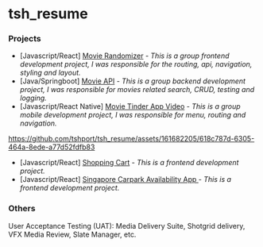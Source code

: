 # tsh_resume
### Projects
- [Javascript/React] [Movie Randomizer](https://sctpmodule2group1.netlify.app) *- This is a group frontend development project, I was responsible for the routing, api, navigation, styling and layout.*
- [Java/Springboot] [Movie API](https://github.com/tshport/tsh_resume-movieAPI/tree/main/group1-movie-api-main) *- This is a group backend development project, I was responsible for movies related search, CRUD, testing and logging.*
- [Javascript/React Native] [Movie Tinder App Video](https://github.com/tshport/tsh_resume/assets/161682205/618c787d-6305-464a-8ede-a77d52fdfb83) *- This is a group mobile development project, I was responsible for menu, routing and navigation.*


https://github.com/tshport/tsh_resume/assets/161682205/618c787d-6305-464a-8ede-a77d52fdfb83


- [Javascript/React] [Shopping Cart](https://fanciful-bombolone-0f40b4.netlify.app) *- This is a frontend development project.*
- [Javascript/React] [Singapore Carpark Availability App ](https://sgcarparkavailability.netlify.app) *- This is a frontend development project.*

### Others
User Acceptance Testing (UAT): Media Delivery Suite, Shotgrid delivery, VFX Media Review, Slate Manager, etc.
